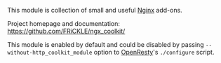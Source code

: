 <!---
    @title         Coolkit Nginx Module
    @creator       Yichun Zhang
    @created       2013-09-30 07:00 GMT
    @modifier      Yichun Zhang
    @modifier_link yichun-zhang
    @modified      2013-09-30 07:00 GMT
    @changes       2
--->

This module is collection of small and useful [Nginx](nginx.html) add-ons.

Project homepage and documentation: https://github.com/FRiCKLE/ngx_coolkit/

This module is enabled by default and could be disabled by passing `--without-http_coolkit_module` option
to [OpenResty](openresty.html)'s `./configure` script.
